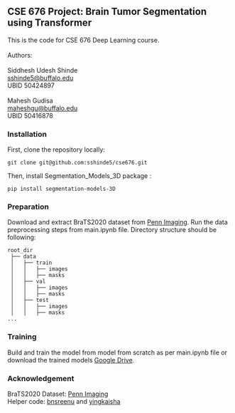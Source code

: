 ## CSE 676 Project: Brain Tumor Segmentation using Transformer

This is the code for CSE 676 Deep Learning course. <br> <br>
Authors: <br>
<br>
Siddhesh Udesh Shinde <br>
sshinde5@buffalo.edu <br>
UBID 50424897 <br>
<br>
Mahesh Gudisa <br>
maheshgu@buffalo.edu <br>
UBID 50416878


### Installation
First, clone the repository locally:
```
git clone git@github.com:sshinde5/cse676.git
```
Then, install Segmentation_Models_3D package :
```
pip install segmentation-models-3D
```


### Preparation

Download and extract BraTS2020 dataset from [Penn Imaging](https://ipp.cbica.upenn.edu/).
Run the data preprocessing steps from main.ipynb file.
Directory structure should be following:
```
root_dir
 ├── data
 │   ├── train
 │   │   ├── images
 │   │   ├── masks
 │   ├── val
 │   │   ├── images
 │   │   ├── masks
 │   ├── test
 │   │   ├── images
 │   │   ├── masks
...
```



### Training

Build and train the model from model from scratch as per main.ipynb file or download the trained models [Google Drive](https://drive.google.com/drive/folders/141rN2-R1gAOfyntgU5lP1qFVgaHBRWKY?usp=sharing). 


### Acknowledgement

BraTS2020 Dataset: [Penn Imaging](https://ipp.cbica.upenn.edu/) <br>
Helper code: [bnsreenu](https://github.com/bnsreenu/python_for_microscopists/tree/master/231_234_BraTa2020_Unet_segmentation) and [yingkaisha](https://github.com/yingkaisha/keras-unet-collection/blob/main/examples/user_guide_models.ipynb)

